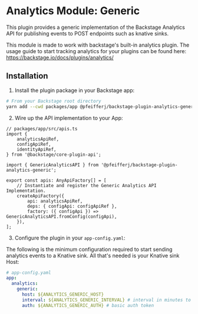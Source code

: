 # Analytics Module: Generic

This plugin provides a generic implementation of the Backstage Analytics
API for publishing events to POST endpoints such as knative sinks.

This module is made to work with backstage's built-in analytics plugin. The usage guide to start tracking analytics for your plugins can be found here: https://backstage.io/docs/plugins/analytics/

## Installation

1. Install the plugin package in your Backstage app:

```sh
# From your Backstage root directory
yarn add --cwd packages/app @pfeifferj/backstage-plugin-analytics-generic
```

2. Wire up the API implementation to your App:

```tsx
// packages/app/src/apis.ts
import {
	analyticsApiRef,
	configApiRef,
	identityApiRef,
} from '@backstage/core-plugin-api';

import { GenericAnalyticsAPI } from '@pfeifferj/backstage-plugin-analytics-generic';

export const apis: AnyApiFactory[] = [
	// Instantiate and register the Generic Analytics API Implementation.
	createApiFactory({
		api: analyticsApiRef,
		deps: { configApi: configApiRef },
		factory: ({ configApi }) => GenericAnalyticsAPI.fromConfig(configApi),
	}),
];
```

3. Configure the plugin in your `app-config.yaml`:

The following is the minimum configuration required to start sending analytics
events to a Knative sink. All that's needed is your Knative sink Host:

```yaml
# app-config.yaml
app:
  analytics:
    generic:
      host: ${ANALYTICS_GENERIC_HOST}
	  interval: ${ANALYTICS_GENERIC_INTERVAL} # interval in minutes to ship logs, set to 0 for instant streaming, default: 30 mins
	  auth: ${ANALYTICS_GENERIC_AUTH} # basic auth token
```
